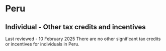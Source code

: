 # Peru
## Individual - Other tax credits and incentives
Last reviewed - 10 February 2025
There are no other significant tax credits or incentives for individuals in Peru.
